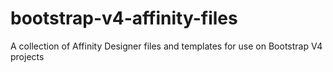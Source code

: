 # bootstrap-v4-affinity-files
A collection of Affinity Designer files and templates for use on Bootstrap V4 projects
